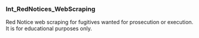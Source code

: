 ### Int_RedNotices_WebScraping
Red Notice web scraping for fugitives wanted for prosecution or execution. It is for educational purposes only.
